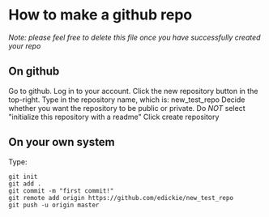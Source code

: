 How to make a github repo
==============================================

*Note: please feel free to delete this file once you have successfully created your repo*

On github
---------------
Go to github.
Log in to your account.
Click the new repository button in the top-right.
Type in the repository name, which is: new_test_repo
Decide whether you want the repository to be public or private.
Do _NOT_ select "initialize this repository with a readme"
Click create repository


On your own system
-----------
Type:

```
git init
git add .
git commit -m "first commit!"
git remote add origin https://github.com/edickie/new_test_repo
git push -u origin master
```

